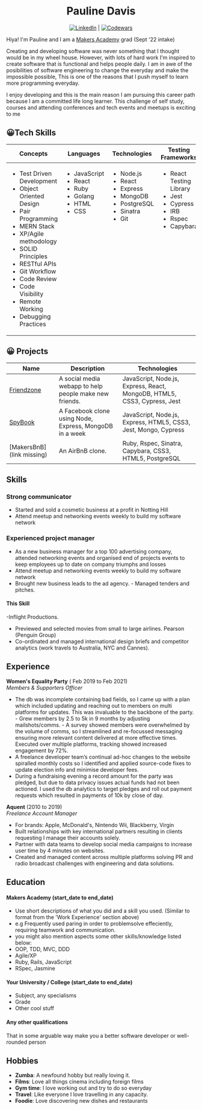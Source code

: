 <div align="center">

# Pauline Davis

 [![LinkedIn]](https://www.linkedin.com/in/paulinedavis/) | [![Codewars]](https:https://www.codewars.com/users/ppjd)
 </div>

Hiya! I'm Pauline and I am a [Makers Academy](https://makers.tech/) grad (Sept '22 intake)

Creating and developing software was never something that I thought would be in my wheel house. However, with lots of hard work I'm inspired to create software that is functional and helps people daily. I am in awe of the posibilities of software engineering to change the everyday and make the impossible possible, This is one of the reasons that I push myself to learn more programming everyday.

I enjoy developing and this is the main reason I am pursuing this career path because I am a committed life long learner. This challenge of self study, courses and attending conferences and tech events and meetups is exciting to me

## :grinning:Tech Skills


 <table>
   <thead>
     <tr>
      <th>Concepts</th>
       <th>Languages</th>
       <th>Technologies</th>
       <th>Testing Frameworks</th>
     </tr>
   </thead>
   <tbody>
     <tr VALIGN=TOP>
      <td>
         <ul>
           <li>Test Driven Development</li>
           <li>Object Oriented Design</li>
           <li>Pair Programming</li>
           <li>MERN Stack</li>
           <li>XP/Agile methodology</li>
           <li>SOLID Principles</li>
           <li>RESTful APIs</li>
           <li>Git Workflow</li>
           <li>Code Review</li>
           <li>Code Visibility</li>
           <li>Remote Working</li>
           <li>Debugging Practices</li>
         </ul>
       </td>
       <td>
         <ul>
           <li>JavaScript</li>
           <li>React</li>
           <li>Ruby</li>
           <li>Golang</li>
           <li>HTML</li>
           <li>CSS</li>
         </ul>
       </td>
       <td>
         <ul>
           <li>Node.js</li>
           <li>React</li>
           <li>Express</li>
           <li>MongoDB</li>
           <li>PostgreSQL</li>
           <li>Sinatra</li>
           <li>Git</li>
         </ul>
       </td>
       <td>
         <ul>
           <li>React Testing Library</li>
           <li>Jest</li>
           <li>Cypress</li>
           <li>IRB</li>
           <li>Rspec</li>
           <li>Capybara</li>
         </ul>
       </td>
     </tr>
   </tbody>
 </table>

## :grinning: Projects

| Name     | Description | Technologies|
 |---       |---          |---          |
 | [Friendzone](https://github.com/paulinejdavis/MERNsters-inc) | A social media webapp to help people make new friends. | JavaScript, Node.js, Express, React, MongoDB, HTML5, CSS3, Cypress, Jest |
 | [SpyBook](https://github.com/paulinejdavis/acebook-the-incredibles) | A Facebook clone using Node, Express, MongoDB in a week | JavaScript, Node.js, Express, HTML5, CSS3, Jest, Mongo, Cypress |
 | [MakersBnB](link missing)| An AirBnB clone. | Ruby, Rspec, Sinatra, Capybara, CSS3, HTML5, PostgreSQL |



## Skills

### Strong communicator

- Started and sold a cosmetic business at a profit in Notting Hill
- Attend meetup and networking events weekly to build my software network


### Experienced project manager

- As a new business manager for a top 100 advertising company, attended networking events and organised end of projects events to keep employees up to date on company triumphs and losses
- Attend meetup and networking events weekly to build my software network
- Brought new business leads to the ad agency. - Managed tenders and pitches.


#### This Skill

-Inflight Productions.
- Previewed and selected movies from small to large airlines.
Pearson (Penguin Group)
- Co-ordinated and managed international design briefs
and competitor analytics (work travels to Australia, NYC and Cannes).

## Experience

**Women's Equality Party** ( Feb 2019 to Feb 2021)  
_Members & Supporters Officer_
- The db was incomplete containing bad fields, so I came up with
a plan which included updating and reaching out to members on multi platforms for updates. This was invaluable to the backbone of the party. - Grew members by 2.5 to 5k in 9 months by adjusting mailshots/comms. - A survey showed members were overwhelmed by the volume
of comms, so I streamlined and re-focussed messaging ensuring more relevant content delivered at more effective times. Executed over multiple platforms, tracking showed increased engagement by 72%.
- A freelance developer team’s continual ad-hoc changes to the website spiralled monthly costs so I identified and applied source-code fixes
to update election info and minimise developer fees.
- During a fundraising evening a record amount for the party was pledged, but due to data privacy issues actual funds had not been actioned. I used the db analytics to target pledges and roll out payment requests which resulted in payments of 10k by close of day.

**Aquent** (2010 to 2019)  
_Freelance Account Manager_
- For brands: Apple, McDonald's, Nintendo Wii, Blackberry, Virgin
- Built relationships with key international partners resulting in clients requesting I manage their accounts solely.
- Partner with data teams to develop social media campaigns
to increase user time by 4 minutes on websites.
- Created and managed content across multiple platforms solving PR and radio broadcast challenges with engineering and data solutions.

## Education

#### Makers Academy (start_date to end_date)
- Use short descriptions of what you did and a skill you used. (Similar to format from the 'Work Experience' section above)
- e.g Frequently used paring in order to problemsolve effeciently, requiring teamwork and communication.
- you might also mention aspects some other skills/knowledge listed below: 
- OOP, TDD, MVC, DDD
- Agile/XP
- Ruby, Rails, JavaScript
- RSpec, Jasmine

#### Your University / College (start_date to end_date)

- Subject, any specialisms
- Grade
- Other cool stuff

#### Any other qualifications

That in some arguable way make you a better software developer or well-rounded person

## Hobbies

- **Zumba**: A newfound hobby but really loving it. 
 - **Films**: Love all things cinema including foreign films
 - **Gym time**: I love working out and try to do so everyday
 - **Travel**: Like everyone I love travelling in any capacity.
 - **Foodie**: Love discovering new dishes and restaurants

 <!-- Badge Links -->
 [LinkedIn]: https://img.shields.io/badge/LinkedIn-%232A6AC7?style=for-the-badge&logo=linkedin
 [Codewars]: https://img.shields.io/badge/Codewars-B1361E?style=for-the-badge&logo=Codewars&logoColor=white